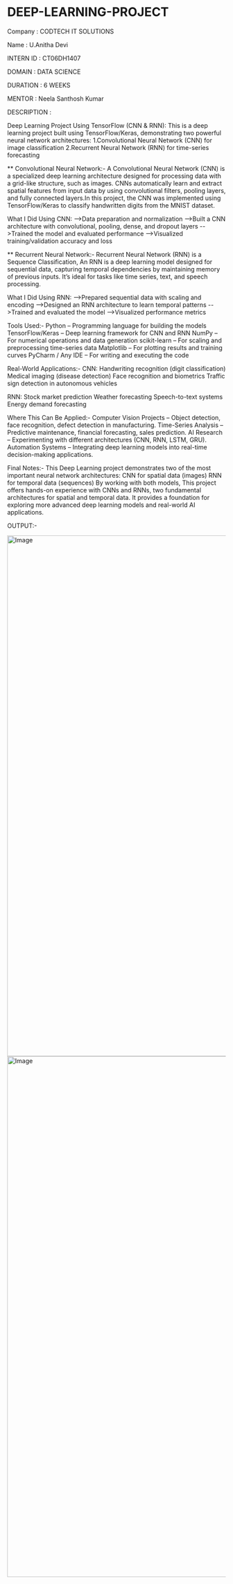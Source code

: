# DEEP-LEARNING-PROJECT

Company : CODTECH IT SOLUTIONS

Name : U.Anitha Devi

INTERN ID : CT06DH1407

DOMAIN : DATA SCIENCE 

DURATION : 6 WEEKS

MENTOR : Neela Santhosh Kumar

DESCRIPTION :

Deep Learning Project Using TensorFlow (CNN & RNN):
This is a deep learning project built using TensorFlow/Keras, demonstrating two powerful neural network architectures:
1.Convolutional Neural Network (CNN) for image classification
2.Recurrent Neural Network (RNN) for time-series forecasting

** Convolutional Neural Network:- 
A Convolutional Neural Network (CNN) is a specialized deep learning architecture designed for processing data with a grid-like structure, such as images. CNNs automatically learn and extract spatial features from input data by using convolutional filters, pooling layers, and fully connected layers.In this project, the CNN was implemented using TensorFlow/Keras to classify handwritten digits from the MNIST dataset.

What I Did Using CNN:
-->Data preparation and normalization
-->Built a CNN architecture with convolutional, pooling, dense, and dropout layers
-->Trained the model and evaluated performance
-->Visualized training/validation accuracy and loss



** Recurrent Neural Network:-
Recurrent Neural Network (RNN) is a Sequence Classification, An RNN is a deep learning model designed for sequential data, capturing temporal dependencies by maintaining memory of previous inputs. It’s ideal for tasks like time series, text, and speech processing.

What I Did Using RNN:
-->Prepared sequential data with scaling and encoding
-->Designed an RNN architecture to learn temporal patterns
-->Trained and evaluated the model
-->Visualized performance metrics


Tools Used:-
Python – Programming language for building the models
TensorFlow/Keras – Deep learning framework for CNN and RNN
NumPy – For numerical operations and data generation
scikit-learn – For scaling and preprocessing time-series data
Matplotlib – For plotting results and training curves
PyCharm / Any IDE – For writing and executing the code

Real-World Applications:-
CNN:
Handwriting recognition (digit classification)
Medical imaging (disease detection)
Face recognition and biometrics
Traffic sign detection in autonomous vehicles

RNN:
Stock market prediction
Weather forecasting
Speech-to-text systems
Energy demand forecasting

Where This Can Be Applied:-
Computer Vision Projects – Object detection, face recognition, defect detection in manufacturing.
Time-Series Analysis – Predictive maintenance, financial forecasting, sales prediction.
AI Research – Experimenting with different architectures (CNN, RNN, LSTM, GRU).
Automation Systems – Integrating deep learning models into real-time decision-making applications.

Final Notes:-
This Deep Learning project demonstrates two of the most important neural network architectures:
CNN for spatial data (images)
RNN for temporal data (sequences)
By working with both models, This project offers hands-on experience with CNNs and RNNs, two fundamental architectures for spatial and temporal data. It provides a foundation for exploring more advanced deep learning models and real-world AI applications.


OUTPUT:-

<img width="1920" height="1200" alt="Image" src="https://github.com/user-attachments/assets/36ebc324-f807-47e0-9de0-e07f0ef6d875" />

<img width="1920" height="1200" alt="Image" src="https://github.com/user-attachments/assets/5b2c0d62-250f-49ae-936e-d1ae89bbfe72" />









